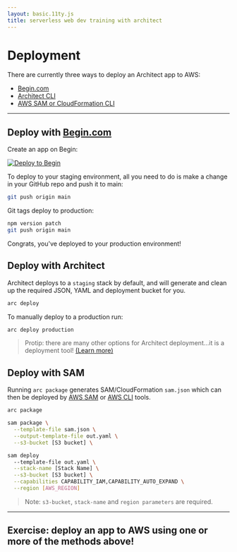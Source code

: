 ```yaml
---
layout: basic.11ty.js
title: serverless web dev training with architect
---
```


# Deployment

There are currently three ways to deploy an Architect app to AWS:

- <a href=#deploy-begin>Begin.com</a>
- <a href=#deploy-arc>Architect CLI</a>
- <a href=#deploy-sam>AWS SAM or CloudFormation CLI</a>

---

<h2 id=deploy-begin>Deploy with <a href="https://begin.com/">Begin.com</a></h2>

Create an app on Begin:

[![Deploy to Begin](https://static.begin.com/deploy-to-begin.svg)](https://begin.com/apps/create?template=https://github.com/begin-examples/node-minimal)

To deploy to your staging environment, all you need to do is make a change in your GitHub repo and push it to main:

```bash
git push origin main
```

Git tags deploy to production:

```bash
npm version patch
git push origin main
```

Congrats, you've deployed to your production environment!

<h2 id=deploy-arc>Deploy with Architect</h2>

Architect deploys to a `staging` stack by default, and will generate and clean up the required JSON, YAML and deployment bucket for you.

```bash
arc deploy
```

To manually deploy to a production run:

```bash
arc deploy production
```

> Protip: there are many other options for Architect deployment…it is a deployment tool! [(Learn more)](https://arc.codes/reference/cli/deploy)

<h2 id=deploy-sam>Deploy with SAM</h2>

Running `arc package` generates SAM/CloudFormation `sam.json` which can then be deployed by [AWS SAM](https://docs.aws.amazon.com/serverless-application-model/latest/developerguide/what-is-sam.html) or [AWS CLI](https://aws.amazon.com/cli/) tools.

```bash
arc package

sam package \
  --template-file sam.json \
  --output-template-file out.yaml \
  --s3-bucket [S3 bucket] \

sam deploy
  --template-file out.yaml \
  --stack-name [Stack Name] \
  --s3-bucket [S3 bucket] \
  --capabilities CAPABILITY_IAM,CAPABILITY_AUTO_EXPAND \
  --region [AWS_REGION]
```
> Note: `s3-bucket`, `stack-name` and `region parameters` are required.

---

## Exercise: deploy an app to AWS using one or more of the methods above!
